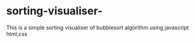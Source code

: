 # sorting-visualiser-
This is a simple sorting visualiser of bubblesort algorithm using javascript html,css
